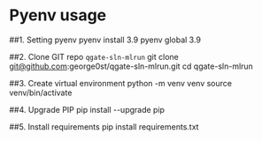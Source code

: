 # Pyenv usage

##1. Setting pyenv
pyenv install 3.9
pyenv global 3.9

##2. Clone GIT repo `qgate-sln-mlrun`
git clone git@github.com:george0st/qgate-sln-mlrun.git
cd qgate-sln-mlrun

##3. Create virtual environment
python -m venv venv
source venv/bin/activate

##4. Upgrade PIP
pip install --upgrade pip

##5. Install requirements
pip install requirements.txt
